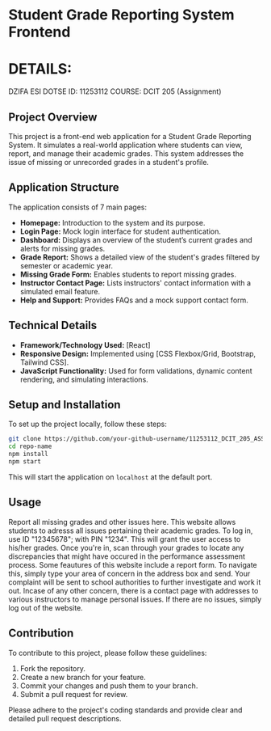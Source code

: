 # Student Grade Reporting System Frontend
# DETAILS:
 DZIFA ESI DOTSE 
 ID: 11253112
 COURSE: DCIT 205 (Assignment)

## Project Overview

This project is a front-end web application for a Student Grade Reporting System. It simulates a real-world application where students can view, report, and manage their academic grades. This system addresses the issue of missing or unrecorded grades in a student's profile.

## Application Structure

The application consists of 7 main pages:

- **Homepage:** Introduction to the system and its purpose.
- **Login Page:** Mock login interface for student authentication.
- **Dashboard:** Displays an overview of the student’s current grades and alerts for missing grades.
- **Grade Report:** Shows a detailed view of the student's grades filtered by semester or academic year.
- **Missing Grade Form:** Enables students to report missing grades.
- **Instructor Contact Page:** Lists instructors' contact information with a simulated email feature.
- **Help and Support:** Provides FAQs and a mock support contact form.

## Technical Details

- **Framework/Technology Used:** [React]
- **Responsive Design:** Implemented using [CSS Flexbox/Grid, Bootstrap, Tailwind CSS].
- **JavaScript Functionality:** Used for form validations, dynamic content rendering, and simulating interactions.

## Setup and Installation

To set up the project locally, follow these steps:

```bash
git clone https://github.com/your-github-username/11253112_DCIT_205_ASSIGNGMENT1.git
cd repo-name
npm install
npm start
```

This will start the application on `localhost` at the default port.

## Usage
Report all missing grades and other issues here.
This website allows students to adresss all issues pertaining their academic grades.
To log in, use ID "12345678"; with PIN "1234". This will grant the user access to his/her grades.
Once you're in, scan through your grades to locate any discrepancies that might have occured in the performance assessment process.
Some feautures of this website include a report form. To navigate this, simply type your area of concern in the address box and send. Your complaint will be sent to school authorities to further investigate and work it out.
Incase of any other concern, there is a contact page with addresses to various instructors to manage personal issues.
If there are no issues, simply log out of the website.

## Contribution

To contribute to this project, please follow these guidelines:

1. Fork the repository.
2. Create a new branch for your feature.
3. Commit your changes and push them to your branch.
4. Submit a pull request for review.

Please adhere to the project's coding standards and provide clear and detailed pull request descriptions.

